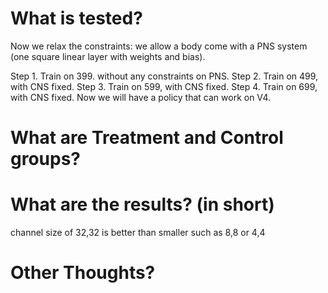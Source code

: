 # What is tested?

Now we relax the constraints: we allow a body come with a PNS system (one square linear layer with weights and bias).

Step 1. Train on 399. without any constraints on PNS.
Step 2. Train on 499, with CNS fixed.
Step 3. Train on 599, with CNS fixed.
Step 4. Train on 699, with CNS fixed.
Now we will have a policy that can work on V4.


# What are Treatment and Control groups?


# What are the results? (in short)

channel size of 32,32 is better than smaller such as 8,8 or 4,4


# Other Thoughts?

